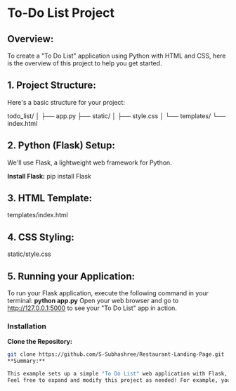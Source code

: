 # To-Do List Project

## Overview:
To create a "To Do List" application using Python with HTML and CSS, here is the overview of this project to help you get started.

## 1. Project Structure:

Here's a basic structure for your project:

todo_list/
│
├── app.py
├── static/
│   ├── style.css
│
└── templates/
└── index.html

## 2. Python (Flask) Setup:
We'll use Flask, a lightweight web framework for Python.

**Install Flask:**
pip install Flask

## 3. HTML Template:
templates/index.html

## 4. CSS Styling:
static/style.css

## 5. Running your Application:
To run your Flask application, execute the following command in your terminal:
**python app.py**
Open your web browser and go to http://127.0.0.1:5000 to see your "To Do List" app in action.

### Installation

**Clone the Repository:**

   ```sh
   git clone https://github.com/S-Subhashree/Restaurant-Landing-Page.git
**Summary:**

This example sets up a simple "To Do List" web application with Flask, HTML, and CSS. The Flask app handles adding and deleting tasks, while the HTML provides the structure and the CSS adds styling to the application.
Feel free to expand and modify this project as needed! For example, you might want to add persistent storage using a database or enhance the styling and functionality.
